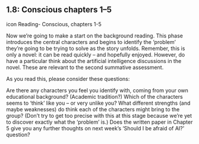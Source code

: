 ## 1.8: Conscious chapters 1–5
icon Reading- Conscious, chapters 1-5

Now we’re going to make a start on the background reading. This phase introduces the central characters and begins to identify the ‘problem’ they’re going to be trying to solve as the story unfolds. Remember, this is only a novel: it can be read quickly – and hopefully enjoyed. However, do have a particular think about the artificial intelligence discussions in the novel. These are relevant to the second summative assessment.

As you read this, please consider these questions:

Are there any characters you feel you identify with, coming from your own educational background? (Academic tradition?)
Which of the characters seems to ‘think’ like you – or very unlike you?
What different strengths (and maybe weaknesses) do think each of the characters might bring to the group? (Don’t try to get too precise with this at this stage because we’re yet to discover exactly what the ‘problem’ is.)
Does the written paper in Chapter 5 give you any further thoughts on next week’s ‘Should I be afraid of AI?’ question?